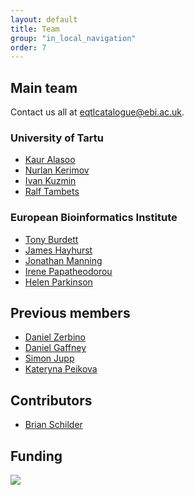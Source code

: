 ```yaml
---
layout: default
title: Team
group: "in_local_navigation"
order: 7
---
```


Main team
---------

Contact us all at [eqtlcatalogue@ebi.ac.uk](mailto:eqtlcatalogue@ebi.ac.uk).

### University of Tartu
- [Kaur Alasoo](https://kauralasoo.github.io/)
- [Nurlan Kerimov](https://github.com/kerimoff)
- [Ivan Kuzmin](https://www.etis.ee/CV/inkuzmin/est?lang=ENG&tabId=CV_ENG)
- [Ralf Tambets](https://www.etis.ee/Portal/Persons/Display/6a75ed3d-4c50-4d8f-9198-6f4a211ff228?tabId=CV_ENG)

### European Bioinformatics Institute
- [Tony Burdett](https://www.ebi.ac.uk/about/people/tony-burdett)
- [James Hayhurst](https://www.ebi.ac.uk/about/people/james-hayhurst)
- [Jonathan Manning](https://www.ebi.ac.uk/about/people/jonathan-manning)
- [Irene Papatheodorou](https://www.ebi.ac.uk/about/people/irene-papatheodorou)
- [Helen Parkinson](https://www.ebi.ac.uk/about/people/helen-parkinson)

Previous members
---------

- [Daniel Zerbino](https://www.linkedin.com/in/daniel-zerbino-6313642/)
- [Daniel Gaffney](https://www.sanger.ac.uk/science/groups/gaffney-group)
- [Simon Jupp](https://uk.linkedin.com/in/simon-jupp-8bbaaa7)
- [Kateryna Peikova](https://www.linkedin.com/in/peikovakateryna)

Contributors
------------

- [Brian Schilder](https://github.com/bschilder)

Funding 
-------

<a href="https://www.opentargets.org/" style="border-bottom-style:none !important">
<img src="{{ site.baseurl }}/static/OT_logo.png">
</a>
